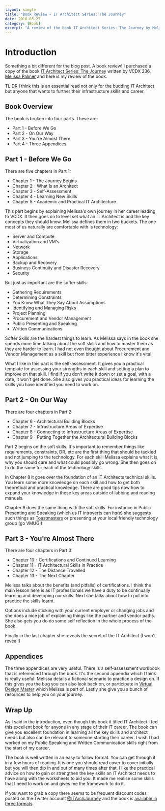 ```yaml
---
layout: single
title: "Book Review - IT Architect Series: The Journey"
date: 2018-05-27
category: [Book]
excerpt: "A review of the book IT Architect Series: The Journey by Melissa Palmer"
---
```

# Introduction

Something a bit different for the blog post. A book review! I purchased a copy of the book [IT Architect Series: The Journey](https://itarchitectjourney.com/) written by VCDX 236, [Melissa Palmer](https://twitter.com/vmiss33) and here is my review of the book.

TL:DR I think this is an essential read not only for the budding IT Architect but anyone that wants to further their infrastructure skills and career.

## Book Overview

The book is broken into four parts. These are:

* Part 1 - Before We Go
* Part 2 - On Our Way
* Part 3 - You're Almost There
* Part 4 - Three Appendices

## Part 1 - Before We Go

There are five chapters in Part 1:

* Chapter 1 - The Journey Begins
* Chapter 2 - What Is an Architect
* Chapter 3 - Self-Assessment
* Chapter 4 - Learning New Skills
* Chapter 5 - Academic and Practical IT Architecture

This part begins by explaining Melissa's own journey in her career leading to VCDX. It then goes on to level set what an IT Architect is and the key concepts they should know. Melissa defines them in two buckets. The one most of us naturally are comfortable with is technology:

* Server and Compute
* Virtualization and VM's
* Network
* Storage
* Applications
* Backup and Recovery
* Business Continuity and Disaster Recovery
* Security

But just as important are the softer skills:

* Gathering Requirements
* Determining Constraints
* You Know What They Say About Assumptions
* Identifying and Managing Risks
* Project Planning
* Procurement and Vendor Management
* Public Presenting and Speaking
* Written Communications

Softer Skills are the hardest things to learn. As Melissa says in the book she spends more time talking about the soft skills and how to master them as they are harder to learn. I had not even thought about Procurement and Vendor Management as a skill but from bitter experience I know it's vital.

What I like in this part is the self-assessment. It gives you a practical template for assessing your strengths in each skill and setting a plan to improve on that skill. I find if you don't write it down or set a goal, with a date, it won't get done. She also gives you practical ideas for learning the skills you have identified you need to work on.

## Part 2 - On Our Way

There are four chapters in Part 2:

* Chapter 6 - Architectural Building Blocks
* Chapter 7 - Infrastructure Areas of Expertise
* Chapter 8 - Connecting to Infrastructure Areas of Expertise
* Chapter 9 - Putting Together the Architectural Building Blocks

Part 2 begins on the soft skills. It's important to remember things like requirements, constraints, DR, etc are the first thing that should be tackled and not jumping to the technology. For each skill Melissa explains what it is, why you should care and what could possibly go wrong. She then goes on to do the same for each of the technology skills.

In Chapter 8 it goes over the foundation of an IT Architects technical skills. You learn some more knowledge on each skill and how to get both theoretical and practical knowledge. There are good tips now how to expand your knowledge in these key areas outside of labbing and reading manuals.

Chapter 9 does the same thing with the soft skills. For instance in Public Presenting and Speaking (which us IT introverts can *hate*) she suggests such things as [Toastmasters](https://www.toastmasters.org/) or presenting at your local friendly technology group (go VMUG!).

## Part 3 - You're Almost There

There are four chapters in Part 3:

* Chapter 10 - Certifications and Continued Learning
* Chapter 11 - IT Architectural Skills in Practice
* Chapter 12 - The Distance Travelled
* Chapter 13 - The Next Chapter

Melissa talks about the benefits (and pitfalls) of certifications. I think the main lesson here is as IT professionals we have a duty to be continually learning and developing our skills. Next she talks about how to put into practice the skills learnt.

Options include sticking with your current employer or changing jobs and she does a nice job of explaining things like the partner and vendor paths. She also gets you do do some self reflection in the whole process of the book.

Finally in the last chapter she reveals the secret of the IT Architect (I won't reveal!)

## Appendices

The three appendices are very useful. There is a self-assessment workbook that is referenced through the book. It's the second appendix which I think is really useful. Melissa details a fictional scenario to practice a design on. If this gives you the bug you can also look back on, or participate in [Virtual Design Master](http://www.virtualdesignmaster.io/) which Melissa is part of. Lastly she give you a bunch of resources to help you on your journey.

## Wrap Up

As I said in the introduction, even though this book it titled IT Architect I feel this excellent book for anyone in any stage of their IT career. The book can give you excellent foundation in learning all the key skills and architect needs but also can be relevant to someone starting their career. I wish I had worked on my Public Speaking and Written Communication skills right from the start of my career.

The book is well written in an easy to follow format. You can get through it in a few hours of reading. It is one you should read cover to cover initially but you will then dip in and out of many times after that. I like the practical advice on how to gain or strengthen the key skills an IT Architect needs to have along with the worksheets to aid you. It made me realise some skills that I need to work on and gives me the framework to do it.

If you want to grab a copy there seems to be frequent discount codes posted on the Twitter account [@ITArchJourney](https://twitter.com/itarchjourney) and the book is [available in three formats](https://itarchitectjourney.com/buythebook.html).